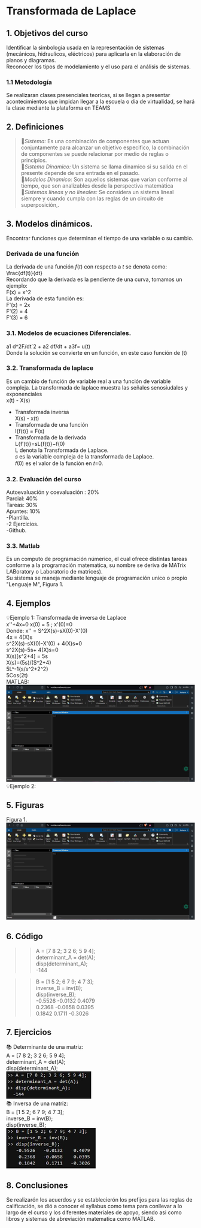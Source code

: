 # Transformada de Laplace
## 1. Objetivos del curso
Identificar la simbología usada en la representación de sistemas (mecánicos, hidraulicos, 
eléctricos) para aplicarla en la elaboración de planos y diagramas.  
Reconocer los tipos de modelamiento y el uso para el análisis de sistemas.  
### 1.1 Metodología
Se realizaran clases presenciales teoricas, si se llegan a presentar acontecimientos que impidan llegar a la escuela o dia de virtualidad, se hará la clase mediante la plataforma en TEAMS

## 2. Definiciones  
>🔑*Sistema:* Es una combinación de componentes que actuan conjuntamente para alcanzar un objetivo especifico, la combinación de componentes se puede relacionar por medio de reglas o principios.  
>🔑*Sistema Dinamico:* Un sistema se llama dinamico si su salida en el presente depende de una entrada en el pasado.  
>🔑*Modelos Dinamico:* Son aquellos sistemas que varian conforme al tiempo, que son analizables desde la perspectiva matemática  
>🔑*Sistemas lineas y no lineales:* Se considera un sistema lineal siempre y cuando cumpla con las reglas de un circuito de superposición,.  

## 3. Modelos dinámicos.
Encontrar funciones que determinan el tiempo de una variable o su cambio.
### Derivada de una función

La derivada de una función $f(t)$ con respecto a $t$ se denota como:  
\frac{df(t)}{dt}  
Recordando que la derivada es la pendiente de una curva, tomamos un ejemplo:  
F(x) = x^2  
La derivada de esta función es:  
F'(x) = 2x  
F'(2) = 4  
F'(3) = 6  
### 3.1. Modelos de ecuaciones Diferenciales.  
a1 d^2F/dt`2 + a2 df/dt + a3f= u(t)  
Donde la solución se convierte en un función, en este caso función de (t)  
### 3.2. Transformada de laplace
Es un cambio de función de variable real a una función de variable compleja. La transformada de laplace muestra las señales 
senosiudales y exponenciales  
x(t) - X(s)  
- Transformada inversa  
X(s) - x(t)  
- Transformada de una función   
l{f(t)} = F(s)  
- Transformada de la derivada  
L{f′(t)}=sL{f(t)}−f(0)  
L denota la Transformada de Laplace.  
𝑠 es la variable compleja de la transformada de Laplace.  
𝑓(0) es el valor de la función en 𝑡=0.  
### 3.2. Evaluación del curso
Autoevaluación y coevaluación : 20%  
Parcial: 40%  
Tareas: 30%  
Apuntes: 10%  
  -Plantilla.  
  -2 Ejercicios.  
  -Github.  
### 3.3. Matlab
Es un computo de programación númerico, el cual ofrece distintas tareas conforme a la programación matematica, su nombre se deriva de MATrix LABoratory o Laboratorio de matrices).  
Su sistema se maneja mediante lenguaje de programación unico o propio "Lenguaje M",
Figura 1.
## 4. Ejemplos
💡Ejemplo 1: Transformada de inversa de Laplace  
x''+4x=0            x(0) = 5 ; x'(0)=0  
Donde: x'' = S^2X(s)-sX(0)-X'(0)  
       4x  = 4(X)s  
s^2X(s)-sX(0)-X'(0) + 4(X)s=0  
s^2X(s)-5s+ 4(X)s=0  
X(s)[s^2+4] = 5s  
X(s)=(5s)/(S^2+4)  
5L^-1{s/s^2+2^2}  
5Cos(2t)  
MATLAB:  
![MATLAB](images/plantilla/matlab.JPG)  
💡Ejemplo 2:  

## 5. Figuras
Figura 1.
![MATLAB](images/plantilla/matlab.JPG)


## 6. Código
>> A = [7 8 2; 3 2 6; 5 9 4];  
>> determinant_A = det(A);  
>> disp(determinant_A);  
  -144  

>> B = [1 5 2; 6 7 9; 4 7 3];  
>> inverse_B = inv(B);  
>> disp(inverse_B);  
   -0.5526   -0.0132    0.4079  
    0.2368   -0.0658    0.0395  
    0.1842    0.1711   -0.3026  

## 7. Ejercicios
📚 Determinante de una matriz:  
A = [7 8 2; 3 2 6; 5 9 4];  
determinant_A = det(A);  
disp(determinant_A);  
![image](images/plantilla/CapturaS.JPG)  
📚 Inversa de una matriz:  
B = [1 5 2; 6 7 9; 4 7 3];  
inverse_B = inv(B);  
disp(inverse_B);  
![image](images/plantilla/CapturaSo.JPG)  

## 8. Conclusiones
Se realizarón los acuerdos y se establecierón los prefijos para las reglas de calificación, se dió a conocer el syllabus como tema para conllevar a lo largo de el curso y los diferentes materiales de apoyo, siendo asi como libros y sistemas de abreviación matematica como MATLAB.
